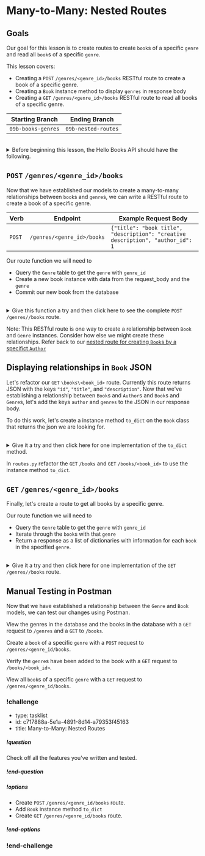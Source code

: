 # Many-to-Many: Nested Routes

## Goals

Our goal for this lesson is to create routes to create `book`s of a specific `genre` and read all `book`s of a specific `genre`.

This lesson covers:

- Creating a `POST` `/genres/<genre_id>/books` RESTful route to create a book of a specific genre.
- Creating a `Book` instance method to display `genres` in response body
- Creating a `GET` `/genres/<genre_id>/books` RESTful route to read all books of a specific genre.

| Starting Branch | Ending Branch|
|--|--|
|`09b-books-genres` |`09b-nested-routes`|

<br/>

<details>
    <summary>
        Before beginning this lesson, the Hello Books API should have the following.
    </summary>

- A `hello_books_development` database
- A `book` table defined
- A `Book` model defined
- An `author` table defined
- A `Author` model defined
- Endpoints defined for these RESTful routes:
- `GET` to `/books`
- `POST` to `/books`
- `GET` to `/books/<book_id>`
- `PUT` to `/books/<book_id>`
- `DELETE` to `/books/<book_id>`
- `POST` to `/authors`
- `GET` to `authors/<author_id>/books`
- `POST` to `authors/<author_id>/books`
- `GET` to `/genres`
- `POST` to `/genres`

The `Book` model and table should have the following columns:

- `id`
- `title`
- `description`
- `author` (model only)
- `genres` (model only)

The `Author` model and table should have the following columns:

- `id`
- `name`
- `books` (model only)

The `Genre` model and table should have the following columns:

- `id`
- `name`

The `BookGenre` model and table should have the following columns:
- `book_id`
- `genre_id`

</details>

## `POST` `/genres/<genre_id>/books`

Now that we have established our models to create a many-to-many relationships between `book`s and `genre`s, we can write a RESTful route to create a book of a specific genre. 

|Verb|Endpoint|Example Request Body|
|--|--|--|
|`POST`|`/genres/<genre_id>/books`|`{"title": "book title", "description": "creative description", "author_id": 1`|

Our route function we will need to 
- Query the `Genre` table to get the `genre` with `genre_id`
- Create a new book instance with data from the request_body and the `genre`
- Commit our new book from the database

<br/>

<details>
  <summary>Give this function a try and then click here to see the complete <code>POST /genres/<genre_id>/books</code> route.</summary>

```python
def validate_genre(genre_id):
    try:
        genre_id = int(genre_id)
    except:
        abort(make_response({"message":f"genre {genre_id} invalid"}, 400))

    genre = Genre.query.get(genre_id)

    if not genre:
        abort(make_response({"message":f"genre {genre_id} not found"}, 404))

    return genre

@genres_bp.route("/<genre_id>/books", methods=["POST"])
def create_book(genre_id):

    genre = validate_genre(genre_id)

    request_body = request.get_json()
    new_book = Book(
        title=request_body["title"],
        description=request_body["description"],
        author_id=request_body["author_id"],
        genres=[genre]
    )
    db.session.add(new_book)
    db.session.commit()
    return make_response(jsonify(f"Book {new_book.title} by {new_book.author.name} successfully created"), 201)
```

</details>

Note: This RESTful route is one way to create a relationship between `Book` and `Genre` instances. Consider how else we might create these relationships. Refer back to our [nested route for creating `Book`s by a specifict `Author`](../api-7-relationships-in-sqlalchemy/nested-routes-in-flask.md)

## Displaying relationships in `Book` JSON

Let's refactor our `GET` `\books\<book_id>` route. Currently this route returns JSON with the keys `"id"`, `"title"`, and `"description"`. Now that we've establishing a relationship between `Book`s and `Author`s and `Book`s and `Genre`s, let's add the keys `author` and `genres` to the JSON in our response body.

To do this work, let's create a instance method `to_dict` on the `Book` class that returns the json we are looking for. 

<br/>

<details>
    <summary>Give it a try and then click here for one implementation of the <code>to_dict</code> method.</summary>

```python
# app/models/book.py

...

def to_dict(self):
    book_dict = {
        "id": self.id,
        "title": self.title,
        "description": self.description
    }
    if self.author:
        book_dict["author"] = self.author.name

    if self.genres:
        genre_names = [genre.name for genre in self.genres]
        book_dict["genres"] = genre_names

    return book_dict
```
</details>

In `routes.py` refactor the `GET` `/books` and `GET` `/books/<book_id>` to use the instance method `to_dict`.

## `GET` `/genres/<genre_id>/books`

Finally, let's create a route to get all books by a specific genre.

Our route function we will need to 
- Query the `Genre` table to get the `genre` with `genre_id`
- Iterate through the `book`s with that `genre` 
- Return a response as a list of dictionaries with information for each `book` in the specified `genre`.

</br>

<details>
    <summary>Give it a try and then click here for one implementation of the <code>GET /genres/<genre_id>/books</code> route.</summary>

```python
@genres_bp.route("/<genre_id>/books", methods=["GET"])
def read_all_books(genre_id):
    
    genre = validate_genre(genre_id)

    books_response = []
    for book in genre.books:
        books_response.append(
            book.to_dict()
        )
    return jsonify(books_response)
```

</details>


## Manual Testing in Postman

Now that we have established a relationship between the `Genre` and `Book` models, we can test our changes using Postman.

View the genres in the database and the books in the database with a `GET` request to `/genres` and a `GET` to `/books`.

Create a `book` of a specific `genre` with a `POST` request to `/genres/<genre_id/books`.

Verify the `genre`s have been added to the book with a `GET` request to `/books/<book_id>`. 

View all `book`s of a specific `genre` with a `GET` request to `/genres/<genre_id/books`.

<!-- prettier-ignore-start -->
### !challenge
* type: tasklist
* id: c717888a-5e1a-4891-8d14-a79353f45163
* title: Many-to-Many: Nested Routes
##### !question

Check off all the features you've written and tested.

##### !end-question
##### !options

* Create `POST` `/genres/<genre_id/books` route.
* Add `Book` instance method `to_dict`
* Create `GET` `/genres/<genre_id/books` route.

##### !end-options
### !end-challenge
<!-- prettier-ignore-end -->